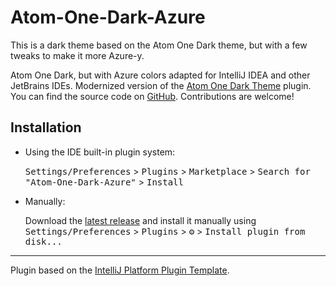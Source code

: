 # Atom-One-Dark-Azure
This is a dark theme based on the Atom One Dark theme, but with a few tweaks to make it more Azure-y.
<!-- Plugin description -->
Atom One Dark, but with Azure colors adapted for IntelliJ IDEA and other JetBrains IDEs.
Modernized version of the [Atom One Dark Theme](https://plugins.jetbrains.com/plugin/11938-atom-one-dark-theme) plugin.
You can find the source code on [GitHub](https://github.com/palmerovicdev/Atom-One-Dark-Azure).
Contributions are welcome!
<!-- Plugin description end -->

## Installation

- Using the IDE built-in plugin system:
  
  <kbd>Settings/Preferences</kbd> > <kbd>Plugins</kbd> > <kbd>Marketplace</kbd> > <kbd>Search for "Atom-One-Dark-Azure"</kbd> >
  <kbd>Install</kbd>
  
- Manually:

  Download the [latest release](https://github.com/palmerovicdev/Atom-One-Dark-Azure/releases/latest) and install it manually using
  <kbd>Settings/Preferences</kbd> > <kbd>Plugins</kbd> > <kbd>⚙️</kbd> > <kbd>Install plugin from disk...</kbd>


---
Plugin based on the [IntelliJ Platform Plugin Template][template].

[template]: https://github.com/JetBrains/intellij-platform-plugin-template
[docs:plugin-description]: https://plugins.jetbrains.com/docs/intellij/plugin-user-experience.html#plugin-description-and-presentation